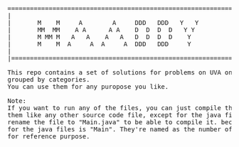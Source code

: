 <pre>
==============================================================================|  
|                                                                             |
|       M    M     A        A     DDD   DDD   Y   Y                           |  
|       MM  MM    A A      A A    D  D  D  D   Y Y                            |  
|       M MM M   A   A    A   A   D  D  D  D    Y                             |  
|       M    M  A     A  A     A  DDD   DDD     Y                             |  
|                                                                             |  
|==============================================================================  
  
This repo contains a set of solutions for problems on UVA online judge,   
grouped by categories.  
You can use them for any puropose you like.  
  
Note:  
If you want to run any of the files, you can just compile them them and run  
them like any other source code file, except for the java files. You need to   
rename the file to "Main.java" to be able to compile it. because the main class  
for the java files is "Main". They're named as the number of the problem just  
for reference purpose.  
</pre>

